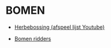 # BOMEN

* [Herbebossing (afspeel lijst Youtube)](https://www.youtube.com/playlist?list=PLhBeLwLnoTFSaS8qw0BlkQDLKjd9M_xLz)

* [Bomen ridders](https://bomenriddersgroningen.nl/)

